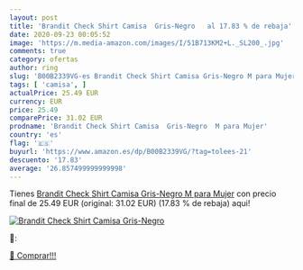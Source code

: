 ```yaml
---
layout: post
title: 'Brandit Check Shirt Camisa  Gris-Negro   al 17.83 % de rebaja'
date: 2020-09-23 00:05:52
image: 'https://m.media-amazon.com/images/I/51B713KM2+L._SL200_.jpg'
comments: true
category: ofertas
author: ring
slug: 'B00B2339VG-es Brandit Check Shirt Camisa Gris-Negro M para Mujer'
tags: [ 'camisa', ]
actualPrice: 25.49 EUR
currency: EUR
price: 25.49
comparePrice: 31.02 EUR
prodname: 'Brandit Check Shirt Camisa  Gris-Negro  M para Mujer'
country: 'es'
flag: '🇪🇸'
buyurl: 'https://www.amazon.es/dp/B00B2339VG/?tag=tolees-21'
descuento: '17.83'
average: '26.857499999999998'
---
```


Tienes [Brandit Check Shirt Camisa  Gris-Negro  M para Mujer](https://www.amazon.es/dp/B00B2339VG/?tag=tolees-21) con precio final de  25.49 EUR (original: 31.02 EUR) (17.83 %  de rebaja) aqui!

[![Brandit Check Shirt Camisa  Gris-Negro  ](https://m.media-amazon.com/images/I/51B713KM2+L._SL200_.jpg)](https://www.amazon.es/dp/B00B2339VG/?tag=tolees-21)

🔎:


[🛒 Comprar!!!](https://www.amazon.es/dp/B00B2339VG/?tag=tolees-21)
